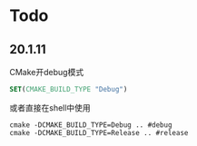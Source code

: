 # Todo

## 20.1.11

CMake开debug模式

```CMake
SET(CMAKE_BUILD_TYPE "Debug")
```

或者直接在shell中使用

```shell
cmake -DCMAKE_BUILD_TYPE=Debug .. #debug
cmake -DCMAKE_BUILD_TYPE=Release .. #release
```
